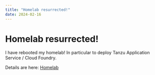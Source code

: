 ```yaml
---
title: "Homelab resurrected!"
date: 2024-02-16
---
```



# Homelab resurrected!

I have rebooted my homelab! In particular to deploy Tanzu Application Service / Cloud Foundry.

Details are here:
[Homelab](https://github.com/cgsamp/homelab)

